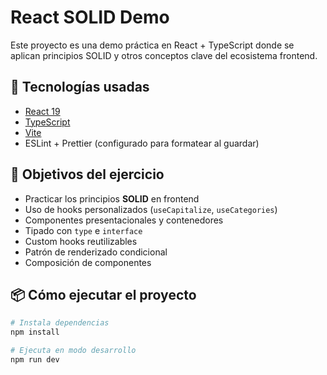# React SOLID Demo

Este proyecto es una demo práctica en React + TypeScript donde se aplican principios SOLID y otros conceptos clave del ecosistema frontend.

## 🚀 Tecnologías usadas

- [React 19](https://react.dev/)
- [TypeScript](https://www.typescriptlang.org/)
- [Vite](https://vitejs.dev/)
- ESLint + Prettier (configurado para formatear al guardar)

## 🎯 Objetivos del ejercicio

- Practicar los principios **SOLID** en frontend
- Uso de hooks personalizados (`useCapitalize`, `useCategories`)
- Componentes presentacionales y contenedores
- Tipado con `type` e `interface`
- Custom hooks reutilizables
- Patrón de renderizado condicional
- Composición de componentes

## 📦 Cómo ejecutar el proyecto

```bash
# Instala dependencias
npm install

# Ejecuta en modo desarrollo
npm run dev
```
